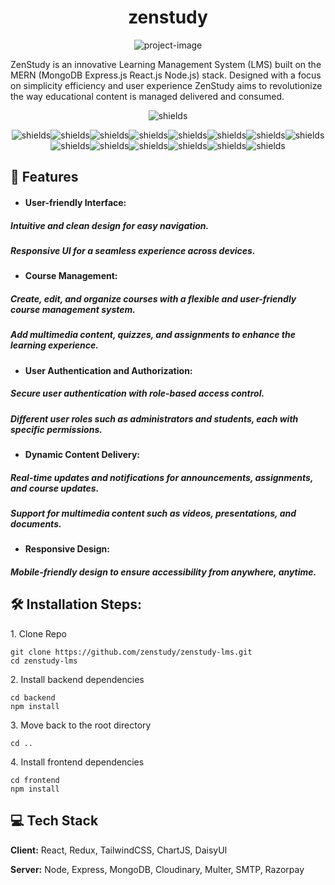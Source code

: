 <h1 align="center" id="title">zenstudy</h1>

<p align="center"><img src="https://socialify.git.ci/webakash1806/zenstudy/image?description=1&amp;descriptionEditable=Elevate%20your%20learning%20journey%20with%20our%20online%20education%20platform%2C%20offering%20diverse%20courses%20for%20personal%20and%20professional%20growth.&amp;font=Raleway&amp;language=1&amp;name=1&amp;owner=1&amp;pattern=Solid&amp;theme=Dark" alt="project-image"></p>

<p id="description">ZenStudy is an innovative Learning Management System (LMS) built on the MERN (MongoDB Express.js React.js Node.js) stack. Designed with a focus on simplicity efficiency and user experience ZenStudy aims to revolutionize the way educational content is managed delivered and consumed.</p>

<p align="center"><img src="https://img.shields.io/badge/ZenStudy-LMS-orange%20" alt="shields"></p>
<p align="center"><img src="https://img.shields.io/badge/Render-46E3B7?style=for-the-badge&amp;logo=render&amp;logoColor=white%20" alt="shields"><img src="https://img.shields.io/badge/MongoDB-4EA94B?style=for-the-badge&amp;logo=mongodb&amp;logoColor=white" alt="shields"><img src="https://img.shields.io/badge/axios-671ddf?&amp;style=for-the-badge&amp;logo=axios&amp;logoColor=white" alt="shields"><img src="https://img.shields.io/badge/Chart%20js-FF6384?style=for-the-badge&amp;logo=chartdotjs&amp;logoColor=white" alt="shields"><img src="https://img.shields.io/badge/daisyUI-1ad1a5?style=for-the-badge&amp;logo=daisyui&amp;logoColor=white" alt="shields"><img src="https://img.shields.io/badge/Express%20js-000000?style=for-the-badge&amp;logo=express&amp;logoColor=white" alt="shields"><img src="https://img.shields.io/badge/GitHub%20Pages-222222?style=for-the-badge&amp;logo=GitHub%20Pages&amp;logoColor=white" alt="shields"><img src="	https://img.shields.io/badge/Node%20js-339933?style=for-the-badge&amp;logo=nodedotjs&amp;logoColor=white" alt="shields"><img src="https://img.shields.io/badge/npm-CB3837?style=for-the-badge&amp;logo=npm&amp;logoColor=white" alt="shields"><img src="https://img.shields.io/badge/React-20232A?style=for-the-badge&amp;logo=react&amp;logoColor=61DAFB" alt="shields"><img src="https://img.shields.io/badge/React_Router-CA4245?style=for-the-badge&amp;logo=react-router&amp;logoColor=white" alt="shields"><img src="https://img.shields.io/badge/Tailwind_CSS-38B2AC?style=for-the-badge&amp;logo=tailwind-css&amp;logoColor=white" alt="shields"><img src="https://img.shields.io/badge/Vite-B73BFE?style=for-the-badge&amp;logo=vite&amp;logoColor=FFD62E" alt="shields"><img src="https://img.shields.io/badge/VSCode-0078D4?style=for-the-badge&amp;logo=visual%20studio%20code&amp;logoColor=white" alt="shields"></p>


<h2>🧐 Features</h2>

- #### User-friendly Interface:

##### Intuitive and clean design for easy navigation.
##### Responsive UI for a seamless experience across devices.

- #### Course Management:

##### Create, edit, and organize courses with a flexible and user-friendly course management system.
##### Add multimedia content, quizzes, and assignments to enhance the learning experience.

- #### User Authentication and Authorization:

##### Secure user authentication with role-based access control.
##### Different user roles such as administrators and students, each with specific permissions.

- #### Dynamic Content Delivery:

##### Real-time updates and notifications for announcements, assignments, and course updates.
##### Support for multimedia content such as videos, presentations, and documents.

- #### Responsive Design:

##### Mobile-friendly design to ensure accessibility from anywhere, anytime.


<h2>🛠️ Installation Steps:</h2>

<p>1. Clone Repo</p>

```
git clone https://github.com/zenstudy/zenstudy-lms.git
cd zenstudy-lms
```

<p>2. Install backend dependencies</p>

```
cd backend
npm install
```

<p>3. Move back to the root directory</p>

```
cd ..
```

<p>4. Install frontend dependencies</p>

```
cd frontend
npm install
```


<h2>💻 Tech Stack</h2>

**Client:** React, Redux, TailwindCSS, ChartJS, DaisyUI

**Server:** Node, Express, MongoDB, Cloudinary, Multer, SMTP, Razorpay
